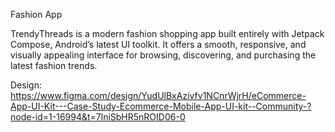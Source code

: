 Fashion App 


TrendyThreads is a modern fashion shopping app built entirely with Jetpack Compose, Android’s latest UI toolkit. It offers a smooth, responsive, and visually appealing interface for browsing, discovering, and purchasing the latest fashion trends.

Design:
https://www.figma.com/design/YudUlBxAzivfv1NCnrWjrH/eCommerce-App-UI-Kit---Case-Study-Ecommerce-Mobile-App-UI-kit--Community-?node-id=1-16994&t=7lniSbHR5nROID06-0
